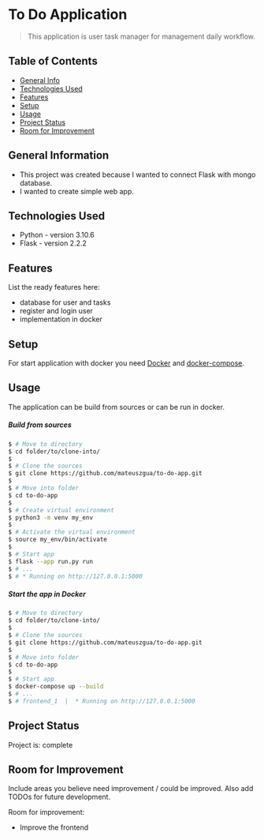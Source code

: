 # To Do Application
> This application is user task manager for management daily workflow.

## Table of Contents
* [General Info](#general-information)
* [Technologies Used](#technologies-used)
* [Features](#features)
* [Setup](#setup)
* [Usage](#usage)
* [Project Status](#project-status)
* [Room for Improvement](#room-for-improvement)


## General Information
- This project was created because I wanted to connect Flask with mongo database.
- I wanted to create simple web app.


## Technologies Used
- Python - version 3.10.6
- Flask - version 2.2.2


## Features
List the ready features here:
- database for user and tasks
- register and login user
- implementation in docker


## Setup
For start application with docker you need [Docker](https://docs.docker.com/get-docker/) and [docker-compose](https://docs.docker.com/compose/install/).


## Usage
The application can be build from sources or can be run in docker.

##### Build from sources
```bash
$ # Move to directory
$ cd folder/to/clone-into/
$
$ # Clone the sources
$ git clone https://github.com/mateuszgua/to-do-app.git
$
$ # Move into folder
$ cd to-do-app
$
$ # Create virtual environment
$ python3 -m venv my_env
$
$ # Activate the virtual environment
$ source my_env/bin/activate
$
$ # Start app
$ flask --app run.py run
$ # ...
$ # * Running on http://127.0.0.1:5000 
```

##### Start the app in Docker
```bash
$ # Move to directory
$ cd folder/to/clone-into/
$
$ # Clone the sources
$ git clone https://github.com/mateuszgua/to-do-app.git
$
$ # Move into folder
$ cd to-do-app
$
$ # Start app
$ docker-compose up --build
$ # ...
$ # frontend_1  |  * Running on http://127.0.0.1:5000
```

## Project Status
Project is: complete 


## Room for Improvement
Include areas you believe need improvement / could be improved. Also add TODOs for future development.

Room for improvement:
- Improve the frontend
